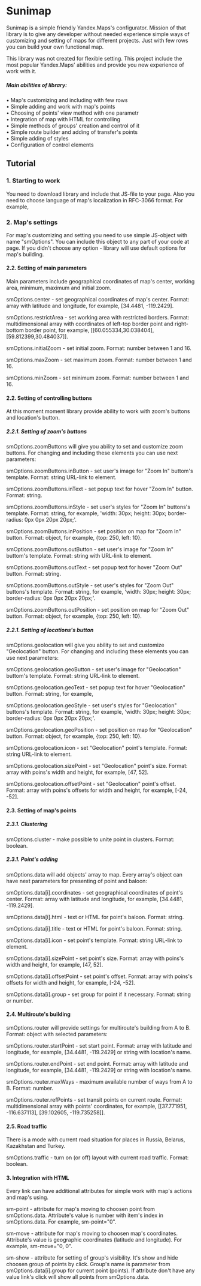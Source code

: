 <h1>Sunimap</h1>

<p>Sunimap is a simple friendly Yandex.Maps's configurator. Mission of that library is to give any developer without needed experience simple ways of customizing and setting of maps for different projects. Just with few rows you can build your own functional map.</p>

<p>This library was not created for flexible setting. This project include the most popular Yandex.Maps' abilities and provide you new experience of work with it.</p>

<h5>Main abilities of library:</h5>

<p>• Map's customizing and including with few rows
<br>• Simple adding and work with map's points
<br>• Choosing of points' view method with one parametr
<br>• Integration of map with HTML for controlling
<br>• Simple methods of groups' creation and control of it
<br>• Simple route builder and adding of transfer's points
<br>• Simple adding of styles
<br>• Configuration of control elements</p>

<h2>Tutorial</h2>

<h3>1. Starting to work</h3>

<p>You need to download library and include that JS-file to your page. Also you need to choose language of map's localization in RFC-3066 format. For example,</p>

<h3>2. Map's settings</h3>

<p>For map's customizing and setting you need to use simple JS-object with name "smOptions". You can include this object to any part of your code at page. If you didn't choose any option - library will use default options for map's building.</p>

<h4>2.2. Setting of main parameters</h4>

<p>Main parameters include geographical coordinates of map's center, working area, minimum, maximum and initial zoom.</p>

<p>smOptions.center - set geographical coordinates of map's center. Format: array with latitude and longitude, for example, [34.4481, -119.2429].</p>

<p>smOptions.restrictArea - set working area with restricted borders. Format: multidimensional array with coordinates of left-top border point and right-bottom border point, for example, [[60.055334,30.038404], [59.812399,30.484037]].</p>

<p>smOptions.initialZoom - set initial zoom. Format: number between 1 and 16.</p>

<p>smOptions.maxZoom - set maximum zoom. Format: number between 1 and 16.</p>

<p>smOptions.minZoom - set minimum zoom. Format:  number between 1 and 16.</p>

<h4>2.2. Setting of controlling buttons</h4>

<p>At this moment moment library provide ability to work with zoom's buttons and location's button.</p>

<h5>2.2.1. Setting of zoom's buttons</h5>

<p>smOptions.zoomButtons will give you ability to set and customize zoom buttons. For changing and including these elements you can use next parameters:</p>

<p>smOptions.zoomButtons.inButton - set user's image for "Zoom In" buttom's template. Format: string URL-link to element.</p>

<p>smOptions.zoomButtons.inText - set popup text for hover "Zoom In" button. Format: string.</p>

<p>smOptions.zoomButtons.inStyle - set user's styles for "Zoom In" buttons's template. Format: string, for example, 'width: 30px; height: 30px; border-radius: 0px 0px 20px 20px;'.</p>

<p>smOptions.zoomButtons.inPosition - set position on map for "Zoom In" button. Format: object, for example,  {top: 250, left: 10}.</p>

<p>smOptions.zoomButtons.outButton - set user's image for "Zoom In" buttom's template. Format: string with URL-link to element.</p>

<p>smOptions.zoomButtons.outText - set popup text for hover "Zoom Out" button. Format: string.</p>

<p>smOptions.zoomButtons.outStyle - set user's styles for "Zoom Out" buttons's template. Format: string, for example, 'width: 30px; height: 30px; border-radius: 0px 0px 20px 20px;'.</p>

<p>smOptions.zoomButtons.outPosition - set position on map for "Zoom Out" button. Format: object, for example,  {top: 250, left: 10}.</p>

<h5>2.2.1. Setting of locations's button</h5>

<p>smOptions.geolocation will give you ability to set and customize "Geolocation" button. For changing and including these elements you can use next parameters:</p>

<p>smOptions.geolocation.geoButton - set user's image for "Geolocation" buttom's template. Format: string URL-link to element.</p>

<p>smOptions.geolocation.geoText - set popup text for hover "Geolocation" button. Format: string, for example,</p>

<p>smOptions.geolocation.geoStyle - set user's styles for "Geolocation" buttons's template. Format: string, for example, 'width: 30px; height: 30px; border-radius: 0px 0px 20px 20px;'.</p>

<p>smOptions.geolocation.geoPosition - set position on map for "Geolocation" button. Format: object, for example,  {top: 250, left: 10}.</p>

<p>smOptions.geolocation.icon - set "Geolocation" point's template. Format: string URL-link to element.</p>

<p>smOptions.geolocation.sizePoint - set "Geolocation" point's size. Format: array with poins's width and height, for example, [47, 52].</p>

<p>smOptions.geolocation.offsetPoint - set "Geolocation" point's offset. Format: array with poins's offsets for width and height, for example, [-24, -52].</p>

<h4>2.3. Setting of map's points</h4>

<h5>2.3.1.  Clustering</h5>

<p>smOptions.cluster - make possible to unite point in clusters. Format: boolean.</p>

<h5>2.3.1.  Point's adding</h5>

<p>smOptions.data will add objects' array to map. Every array's object can have next parameters for presenting of point and baloon:</p>

<p>smOptions.data[i].coordinates - set geographical coordinates of point's center. Format: array with latitude and longitude, for example, [34.4481, -119.2429].</p>

<p>smOptions.data[i].html - text or HTML for point's baloon. Format: string.</p>

<p>smOptions.data[i].title - text or HTML for point's baloon. Format: string.</p>

<p>smOptions.data[i].icon - set point's template. Format: string URL-link to element.</p>

<p>smOptions.data[i].sizePoint - set point's size. Format: array with poins's width and height, for example, [47, 52].</p>

<p>smOptions.data[i].offsetPoint - set point's offset. Format: array with poins's offsets for width and height, for example, [-24, -52].</p>

<p>smOptions.data[i].group - set group for point if it necessary. Format: string or number.</p>

<h4>2.4. Multiroute's building</h4>

<p>smOptions.router will provide settings for multiroute's building from A to B. Format: object with selected parameters:</p>

<p>smOptions.router.startPoint - set start point. Format:  array with latitude and longitude, for example, [34.4481, -119.2429] or string with location's name.</p>

<p>smOptions.router.endPoint - set end point. Format:  array with latitude and longitude, for example, [34.4481, -119.2429] or string with location's name.</p>

<p>smOptions.router.maxWays - maximum available number of ways from A to B. Format: number.</p>

<p>smOptions.router.refPoints - set transit points on current route. Format: multidimensional array with points' coordinates, for example, [[37.771951, -116.637113], [39.102605, -119.735258]].</p>

<h4>2.5. Road traffic</h4>

<p>There is a mode with current road situation for  places in Russia, Belarus, Kazakhstan and Turkey.</p>

<p>smOptions.traffic - turn on (or off) layout with current road traffic. Format: boolean.</p>

<h4>3. Integration with HTML</h4>

<p>Every link can have additional attributes for simple work with map's actions and map's using.</p>

<p>sm-point - attribute for map's moving to choosen point from smOptions.data. Attribute's value is number with item's index in smOptions.data. For example, sm-point="0".</p>

<p>sm-move - attribute for map's moving to choosen map's coordinates.  Attribute's value is geographic coordinates (latitude and longitude). For example, sm-move="0, 0".</p>

<p>sm-show - attribute for setting of group's visibility. It's show and hide choosen group of points by click. Group's name is parameter from smOptions.data[i].group for current point (points). If attribute don't have any value link's click will show all points from smOptions.data.</p>
